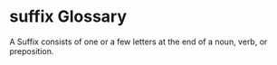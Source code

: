 # suffix Glossary
A Suffix consists of one or a few letters at the end of a noun, verb, or preposition.